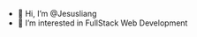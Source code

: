 - 👋 Hi, I’m @Jesusliang
- 👀 I’m interested in FullStack Web Development

<!---
Jesusliang/Jesusliang is a ✨ special ✨ repository because its `README.md` (this file) appears on your GitHub profile.
You can click the Preview link to take a look at your changes.
--->
